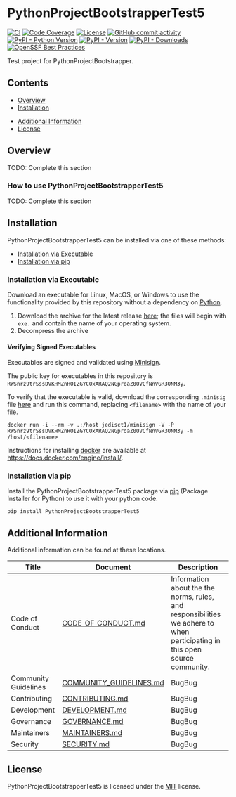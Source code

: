 # PythonProjectBootstrapperTest5

<!-- BEGIN: Exclude Package -->
[![CI](https://github.com/gt-sse-center/PythonProjectBootstrapperTest5/actions/workflows/standard.yaml/badge.svg?event=push)](https://github.com/gt-sse-center/PythonProjectBootstrapperTest5/actions/workflows/standard.yaml)
[![Code Coverage](https://img.shields.io/endpoint?url=https://gist.githubusercontent.com/davidbrownell/2f9d770d13e3a148424f374f74d41f4b/raw/PythonProjectBootstrapperTest5_coverage.json)](https://github.com/gt-sse-center/PythonProjectBootstrapperTest5/actions)
[![License](https://img.shields.io/github/license/gt-sse-center/PythonProjectBootstrapperTest5?color=dark-green)](https://github.com/gt-sse-center/PythonProjectBootstrapperTest5/blob/master/LICENSE.txt)
[![GitHub commit activity](https://img.shields.io/github/commit-activity/y/gt-sse-center/PythonProjectBootstrapperTest5?color=dark-green)](https://github.com/gt-sse-center/PythonProjectBootstrapperTest5/commits/main/)
[![PyPI - Python Version](https://img.shields.io/pypi/pyversions/PythonProjectBootstrapperTest5?color=dark-green)](https://pypi.org/project/pythonprojectbootstrappertest5/)
[![PyPI - Version](https://img.shields.io/pypi/v/PythonProjectBootstrapperTest5?color=dark-green)](https://pypi.org/project/pythonprojectbootstrappertest5/)
[![PyPI - Downloads](https://img.shields.io/pypi/dm/PythonProjectBootstrapperTest5)](https://pypistats.org/packages/pythonprojectbootstrappertest5)
[![OpenSSF Best Practices](https://www.bestpractices.dev/projects/9087/badge)](https://www.bestpractices.dev/projects/9087)

<!-- END: Exclude Package -->

Test project for PythonProjectBootstrapper.

<!-- BEGIN: Exclude Package -->
## Contents
- [Overview](#overview)
- [Installation](#installation)
<!-- BugBug
- [Contributing](#contributing)
- [Local Development](#local-development)
- [Vulnerability Reporting](#vulnerability-reporting-security-issues)
-->
- [Additional Information](#additional-information)
- [License](#license)
<!-- END: Exclude Package -->

## Overview

TODO: Complete this section

### How to use PythonProjectBootstrapperTest5

TODO: Complete this section

<!-- BEGIN: Exclude Package -->
## Installation

PythonProjectBootstrapperTest5 can be installed via one of these methods:

- [Installation via Executable](#installation-via-executable)
- [Installation via pip](#installation-via-pip)

### Installation via Executable

Download an executable for Linux, MacOS, or Windows to use the functionality provided by this repository without a dependency on [Python](https://www.python.org).

1. Download the archive for the latest release [here](https://github.com/gt-sse-center/PythonProjectBootstrapperTest5/releases/latest); the files will begin with `exe.` and contain the name of your operating system.
2. Decompress the archive


#### Verifying Signed Executables

Executables are signed and validated using [Minisign](https://jedisct1.github.io/minisign/).

The public key for executables in this repository is `RWSnrz9trSssDVKHMZnHOIZGYCOxARAQ2NGproaZ0OVCfNnVGR3ONM3y`.

To verify that the executable is valid, download the corresponding `.minisig` file [here](https://github.com/gt-sse-center/PythonProjectBootstrapperTest5/releases/latest) and run this command, replacing `<filename>` with the name of your file.

`docker run -i --rm -v .:/host jedisct1/minisign -V -P RWSnrz9trSssDVKHMZnHOIZGYCOxARAQ2NGproaZ0OVCfNnVGR3ONM3y -m /host/<filename>`

Instructions for installing [docker](https://docker.com) are available at https://docs.docker.com/engine/install/.



### Installation via pip

Install the PythonProjectBootstrapperTest5 package via [pip](https://pip.pypa.io/en/stable/) (Package Installer for Python) to use it with your python code.

`pip install PythonProjectBootstrapperTest5`

<!-- END: Exclude Package -->

<!-- BugBug
## Contributing
See [CONTRIBUTING.md](https://github.com/gt-sse-center/PythonProjectBootstrapperTest5/blob/main/CONTRIBUTING.md) for information on contributing to PythonProjectBootstrapperTest5.

## Local Development

See [DEVELOPMENT.md](https://github.com/gt-sse-center/PythonProjectBootstrapperTest5/blob/main/DEVELOPMENT.md) for information on developing or testing PythonProjectBootstrapperTest5 on your local Linux, MacOS, or Windows machine.


## Vulnerability Reporting (Security Issues)
Please privately report vulnerabilities you find so we can fix them!

See [SECURITY.md](https://github.com/gt-sse-center/PythonProjectBootstrapperTest5/blob/main/SECURITY.md) for information on how to privately report vulnerabilities.
-->

## Additional Information

Additional information can be found at these locations.

| Title | Document | Description |
| --- | --- | --- |
| Code of Conduct | [CODE_OF_CONDUCT.md](https://github.com/gt-sse-center/PythonProjectBootstrapperTest5/blob/main/CODE_OF_CONDUCT.md) | Information about the the norms, rules, and responsibilities we adhere to when participating in this open source community. |
| Community Guidelines | [COMMUNITY_GUIDELINES.md](https://github.com/gt-sse-center/PythonProjectBootstrapperTest5/blob/main/COMMUNITY_GUIDELINES.md) | BugBug |
| Contributing | [CONTRIBUTING.md](https://github.com/gt-sse-center/PythonProjectBootstrapperTest5/blob/main/CONTRIBUTING.md) | BugBug |
| Development | [DEVELOPMENT.md](https://github.com/gt-sse-center/PythonProjectBootstrapperTest5/blob/main/DEVELOPMENT.md) | BugBug |
| Governance | [GOVERNANCE.md](https://github.com/gt-sse-center/PythonProjectBootstrapperTest5/blob/main/GOVERNANCE.md) | BugBug |
| Maintainers | [MAINTAINERS.md](https://github.com/gt-sse-center/PythonProjectBootstrapperTest5/blob/main/MAINTAINERS.md) | BugBug |
| Security | [SECURITY.md](https://github.com/gt-sse-center/PythonProjectBootstrapperTest5/blob/main/SECURITY.md) | BugBug |

## License

PythonProjectBootstrapperTest5 is licensed under the <a href="https://choosealicense.com/licenses/mit/" target="_blank">MIT</a> license.
